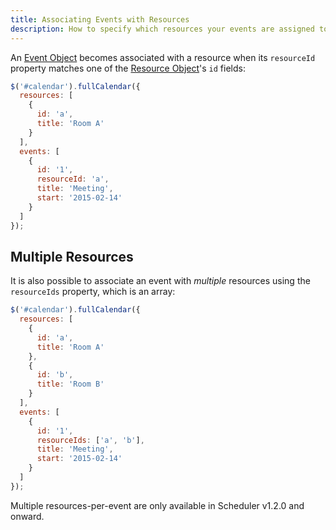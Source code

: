 ```yaml
---
title: Associating Events with Resources
description: How to specify which resources your events are assigned to.
---
```


An [Event Object](event-object) becomes associated with a resource when its `resourceId` property matches one of the [Resource Object](resource-object)'s `id` fields:

```js
$('#calendar').fullCalendar({
  resources: [
    {
      id: 'a',
      title: 'Room A'
    }
  ],
  events: [
    {
      id: '1',
      resourceId: 'a',
      title: 'Meeting',
      start: '2015-02-14'
    }
  ]
});
```

## Multiple Resources

It is also possible to associate an event with *multiple* resources using the `resourceIds` property, which is an array:

```js
$('#calendar').fullCalendar({
  resources: [
    {
      id: 'a',
      title: 'Room A'
    },
    {
      id: 'b',
      title: 'Room B'
    }
  ],
  events: [
    {
      id: '1',
      resourceIds: ['a', 'b'],
      title: 'Meeting',
      start: '2015-02-14'
    }
  ]
});
```

<div class='version-info' markdown='1'>
Multiple resources-per-event are only available in Scheduler v1.2.0 and onward.
</div>
